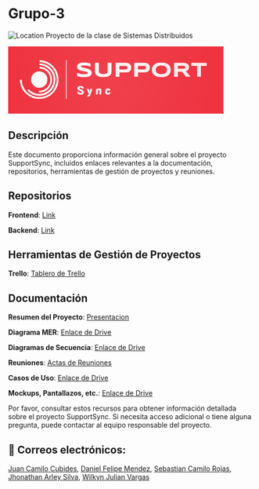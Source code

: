 # Grupo-3
![Location](https://img.shields.io/badge/Location-Neiva,%20Huila,%20Colombia-blue)
Proyecto de la clase de Sistemas Distribuidos

![Imagen](https://github.com/jucacuso96/Grupo-3/blob/main/Imagenes%20del%20Proyecto/IMAGENES%20PROYECTO/img_3.PNG)

## Descripción
Este documento proporciona información general sobre el proyecto SupportSync, incluidos enlaces relevantes a la documentación, repositorios, herramientas de gestión de proyectos y reuniones.

## Repositorios

**Frontend**: [Link](https://github.com/jucacuso96/Grupo-3/tree/main/Frontend)

**Backend**: [Link](https://github.com/jucacuso96/Grupo-3/tree/main/Backend)

## Herramientas de Gestión de Proyectos

**Trello**: [Tablero de Trello](https://trello.com/invite/b/PBLbfe4v/ATTIc79c8be35b38b30205246dd8b7de3a63D0003029/grupo-3-sistemas-distribuidos)

## Documentación

**Resumen del Proyecto**: [Presentacion](https://github.com/jucacuso96/Grupo-3/tree/main/Documentacion)

**Diagrama MER**: [Enlace de Drive](https://github.com/jucacuso96/Grupo-3/blob/main/Documentacion/Diagramas/Diagrama%20MER%20support%20sync.pdf)

**Diagramas de Secuencia**: [Enlace de Drive](https://github.com/jucacuso96/Grupo-3/blob/main/Documentacion/Diagramas/diagrama%20de%20secuencia%20support%20sync.pdf)

**Reuniones**: [Actas de Reuniones](https://github.com/jucacuso96/Grupo-3/tree/main/Actas)

**Casos de Uso**: [Enlace de Drive](https://github.com/jucacuso96/Grupo-3/blob/main/Documentacion/Diagramas/Driagrama%20de%20Casos%20de%20uso.pdf)

**Mockups, Pantallazos, etc.**: [Enlace de Drive](https://github.com/jucacuso96/Grupo-3/blob/main/Documentacion/Diagramas/Mockup%20support%20sync.pdf)

Por favor, consultar estos recursos para obtener información detallada sobre el proyecto SupportSync. Si necesita acceso adicional o tiene alguna pregunta, puede contactar al equipo responsable del proyecto.

## 📧 Correos electrónicos: 
[Juan Camilo Cubides](mailto:jc.cubides_2019-1@corhuila.edu.co),
[Daniel Felipe Mendez](mailto:dfmendez-2020b@corhuila.edu.co),
[Sebastian Camilo Rojas](mailto:sc.rojas_2019-1@corhuila.edu.co),
[Jhonathan Arley Silva](mailto:ja.silva_2019-1@corhuila.edu.co),
[Wilkyn Julian Vargas](mailto:wilkynvargas_20182@corhuila.edu.co)
